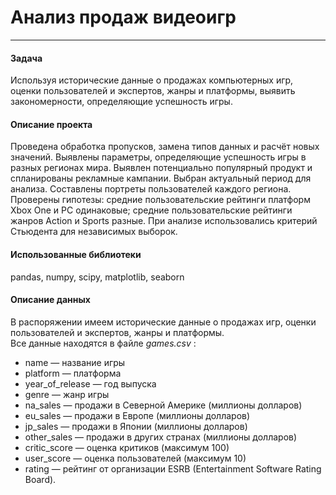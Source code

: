 # Анализ продаж видеоигр
---
#### Задача
Используя исторические данные о продажах компьютерных игр, оценки пользователей и экспертов, жанры и платформы, выявить закономерности, определяющие успешность игры.
#### Описание проекта
Проведена обработка пропусков, замена типов данных и расчёт новых значений.
Выявлены параметры, определяющие успешность игры в разных регионах мира. 
Выявлен потенциально популярный продукт и спланированы рекламные кампании.
Выбран актуальный период для анализа. Составлены портреты пользователей каждого региона. 
Проверены гипотезы: средние пользовательские рейтинги платформ Xbox One и PC одинаковые;
средние пользовательские рейтинги жанров Action и Sports разные. 
При анализе использовались критерий Стьюдента для независимых выборок.
#### Использованные библиотеки
pandas, numpy, scipy, matplotlib, seaborn
#### Описание данных
В распоряжении имеем исторические данные о продажах игр, оценки пользователей и экспертов, жанры и платформы.  
Все данные находятся в файле *games.csv* : 
+ name — название игры
+ platform — платформа
+ year_of_release — год выпуска
+ genre — жанр игры
+ na_sales — продажи в Северной Америке (миллионы долларов)
+ eu_sales — продажи в Европе (миллионы долларов)
+ jp_sales — продажи в Японии (миллионы долларов)
+ other_sales — продажи в других странах (миллионы долларов)
+ critic_score — оценка критиков (максимум 100)
+ user_score — оценка пользователей (максимум 10)
+ rating — рейтинг от организации ESRB (Entertainment Software Rating Board).